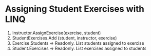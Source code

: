 # Assigning Student Exercises with LINQ

1. Instructor.AssignExercise(exercise, student)
1. StudentExercises.Add (student, instructor, exercise)
1. Exercise.Students => Readonly. List students assigned to exercise
1. Student.Exercises => Readonly. List exercises assigned to students